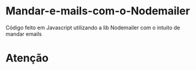 # Mandar-e-mails-com-o-Nodemailer
Código feito em Javascript utilizando a lib Nodemailer com o intuito de mandar emails

<h1>Atenção</h1>
